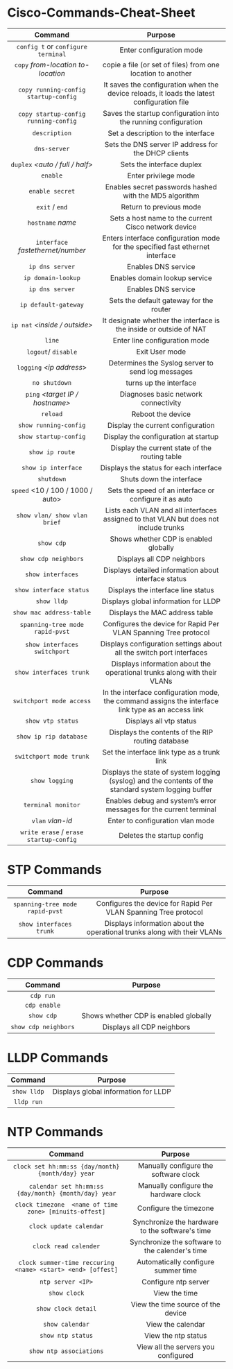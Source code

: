 # Cisco-Commands-Cheat-Sheet



| Command  | Purpose | 
|:----------:|:-------------:|
`config t` or `configure terminal` | Enter configuration mode
`copy` *from-location to-location* | copie a file (or set of files) from one location to another
`copy running-config startup-config` | It saves the configuration when the device reloads, it loads the latest configuration file
`copy startup-config running-config` | Saves the startup configuration into the running configuration
 `description` *<name-string>* | Set a description to the interface
 `dns-server` *<IP address>* | Sets the DNS server IP address for the DHCP clients
 `duplex` *<auto / full / half>* |	Sets the interface duplex
 `enable`| Enter privilege mode | 
 `enable secret` *<password>* | Enables secret passwords hashed with the MD5 algorithm
`exit` / `end` | Return to previous mode 
`hostname` *name* | Sets a host name to the current Cisco network device
`interface` *fastethernet/number* | Enters interface configuration mode for the specified fast ethernet interface
 `ip dns server` | Enables DNS service
 `ip domain-lookup` | Enables domain lookup service
 `ip dns server` | Enables DNS service
`ip default-gateway` *<ip address>* | Sets the default gateway for the router
 `ip nat` *<inside / outside>* | It designate whether the interface is the inside or outside of NAT
 `line` | Enter line configuration mode
`logout`/ `disable` | 	Exit User mode
 `logging` <*ip address*> | Determines the Syslog server to send log messages
 `no shutdown` | turns up the interface
 `ping` *<target IP / hostname>* | Diagnoses basic network connectivity
 `reload` | 	Reboot the device
`show running-config` | Display the current configuration
`show startup-config` | Display the configuration at startup
`show ip route` | Display the current state of the routing table
`show ip interface` | Displays the status for each interface
`shutdown` |  Shuts down the interface
 `speed` <10 / 100 / 1000 / auto> | Sets the speed of an interface or configure it as auto
 `show vlan/ show vlan brief` | Lists each VLAN and all interfaces assigned to that VLAN but does not include trunks
 `show cdp` | Shows whether CDP is enabled globally
 `show cdp neighbors` | 	Displays all CDP neighbors
 `show interfaces` | Displays detailed information about interface status
 `show interface status` | Displays the interface line status
 `show lldp` | Displays global information for LLDP
 `show mac address-table` | Displays the MAC address table
 `spanning-tree mode rapid-pvst` | Configures the device for Rapid Per VLAN Spanning Tree protocol
 `show interfaces switchport` | 	Displays configuration settings about all the switch port interfaces
 `show interfaces trunk` |  Displays information about the operational trunks along with their VLANs
 `switchport mode access` | 	In the interface configuration mode, the command assigns the interface link type as an access link
 `show vtp status` |  Displays all vtp status
 `show ip rip database` | Displays the contents of the RIP routing database
 `switchport mode trunk` |  Set the interface  link type as a trunk link 
 `show logging` |  Displays the state of system logging (syslog) and the contents of the standard system logging buffer
 `terminal monitor` | Enables debug and system’s error messages for the current terminal
 `vlan` *vlan-id* | Enter to configuration vlan mode
 `write erase` / `erase startup-config` | Deletes the startup config
 
 
 
 
 
 
 
 
 
 
 
 
 


# STP Commands 
| Command  | Purpose | 
|:----------:|:-------------:|
 `spanning-tree mode rapid-pvst` | Configures the device for Rapid Per VLAN Spanning Tree protocol
 `show interfaces trunk` |  Displays information about the operational trunks along with their VLANs

# CDP Commands 
| Command  | Purpose | 
|:----------:|:-------------:|
 `cdp run` |
 `cdp enable` |
 `show cdp` | Shows whether CDP is enabled globally
 `show cdp neighbors` |  Displays all CDP neighbors

# LLDP Commands 
| Command  | Purpose | 
 |:----------:|:-------------:|
 `show lldp` | Displays global information for LLDP
 `lldp run` | 

 
# NTP Commands 
| Command  | Purpose | 
|:----------:|:-------------:|
 `clock set hh:mm:ss {day/month} {month/day} year` | Manually configure the software clock 
 `calendar set hh:mm:ss {day/month} {month/day} year` | Manually configure the hardware clock 
 `clock timezone  <name of time zone> [minuits-offest]` | Configure the timezone 
 `clock update calendar` | Synchronize the hardware to the software's time 
 `clock read calender` | Synchronize the software to the calender's time
 `clock summer-time reccuring <name> <start> <end> [offest]` | Automatically configure summer time
 `ntp server <IP>` | Configure ntp server
 `show clock` | View the time 
 `show clock detail` | View the time source of the device 
 `show calendar` | View the calendar 
 `show ntp status` | View the ntp status
 `show ntp associations` | View all the servers you configured 
